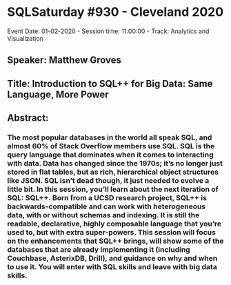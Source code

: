 # SQLSaturday #930 - Cleveland 2020
Event Date: 01-02-2020 - Session time: 11:00:00 - Track: Analytics and Visualization
## Speaker: Matthew Groves
## Title: Introduction to SQL++ for Big Data: Same Language, More Power
## Abstract:
### The most popular databases in the world all speak SQL, and almost 60% of Stack Overflow members use SQL. SQL is the query language that dominates when it comes to interacting with data. Data has changed since the 1970s; it’s no longer just stored in flat tables, but as rich, hierarchical object structures like JSON. SQL isn’t dead though, it just needed to evolve a little bit. In this session, you’ll learn about the next iteration of SQL: SQL++. Born from a UCSD research project, SQL++ is backwards-compatible and can work with heterogeneous data, with or without schemas and indexing. It is still the readable, declarative, highly composable language that you’re used to, but with extra super-powers. This session will focus on the enhancements that SQL++ brings, will show some of the databases that are already implementing it (including Couchbase, AsterixDB, Drill), and guidance on why and when to use it. You will enter with SQL skills and leave with big data skills.
